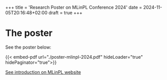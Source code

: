 +++
title = 'Research Poster on MLinPL Conference 2024'
date = 2024-11-05T20:16:48+02:00
draft = true
+++

# The poster

See the poster below:

{{< embed-pdf url="./poster-mlinpl-2024.pdf" hideLoader="true" hidePaginator="true">}}


<!-- [See post on LinkedIn](https://www.linkedin.com/posts/lukaszsztukiewicz_exciting-news-im-presenting-at-the-activity-7123729197247700992-q6-X) -->

[See introduction on MLinPL website](https://conference.mlinpl.org/program#poster-28)

